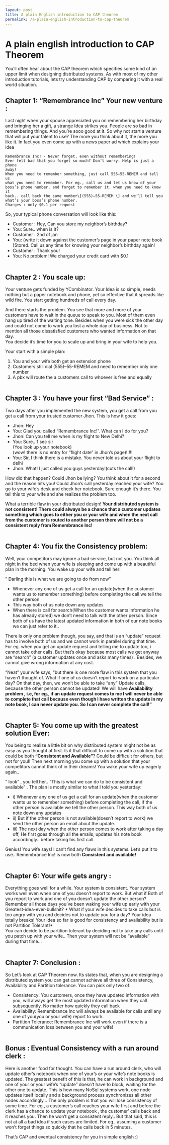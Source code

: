 ```yaml
---
layout: post
title: A plain English introduction to CAP theorem
permalink: /a-plain-english-introduction-to-cap-theorem
---
```


A plain english introduction to CAP Theorem
===========================================

You’ll often hear about the CAP theorem which specifies some kind of an
upper limit when designing distributed systems. As with most of my other
introduction tutorials, lets try understanding CAP by comparing it with
a real world situation.

Chapter 1: “Remembrance Inc” Your new venture :
-----------------------------------------------

Last night when your spouse appreciated you on remembering her birthday
and bringing her a gift, a strange Idea strikes you. People are so bad
in remembering things. And you’re sooo good at it. So why not start a
venture that will put your talent to use? The more you think about it,
the more you like it. In fact you even come up with a news paper ad
which explains your idea

    Remembrance Inc! - Never forget, even without remembering!  
    Ever felt bad that you forget so much? Don’t worry. Help is just a phone
    away!  
    When you need to remember something, just call 555—55-REMEM and tell us
    what you need to remember. For eg., call us and let us know of your
    boss’s phone number, and forget to remember it. when you need to know it
    back.. call back the same number\[(555)—55-REMEM \] and we’ll tell you
    what’s your boss’s phone number.  
    Charges : only $0.1 per request

So, your typical phone conversation will look like this:

-   Customer : Hey, Can you store my neighbor’s birthday?
-   You: Sure.. when is it?
-   Customer : 2nd of jan
-   You: (write it down against the customer’s page in your paper note
    book )Stored. Call us any time for knowing your neighbor’s birthday
    again!
-   Customer : Thank you!
-   You: No problem! We charged your credit card with $0.1  
     

Chapter 2 : You scale up:
-------------------------

Your venture gets funded by YCombinator. Your Idea is so simple, needs
nothing but a paper notebook and phone, yet so effective that it spreads
like wild fire. You start getting hundreds of call every day.

And there starts the problem. You see that more and more of your
customers have to wait in the queue to speak to you. Most of them even
hang up tired of the waiting tone. Besides when you were sick the other
day and could not come to work you lost a whole day of business. Not to
mention all those dissatisfied customers who wanted information on that
day.  
You decide it’s time for you to scale up and bring in your wife to help
you.

Your start with a simple plan:

1.  You and your wife both get an extension phone
2.  Customers still dial (555)–55-REMEM and need to remember only one
    number
3.  A pbx will route the a customers call to whoever is free and
    equally  
     

Chapter 3 : You have your first “Bad Service” :
-----------------------------------------------

Two days after you implemented the new system, you get a call from you
get a call from your trusted customer Jhon. This is how it goes:

-   Jhon: Hey
-   You: Glad you called “Remembrance Inc!”. What can I do for you?
-   Jhon: Can you tell me when is my flight to New Delhi?
-   You: Sure.. 1 sec sir  
    (You look up your notebook)  
    (wow! there is no entry for “flight date” in Jhon’s page)!!!!!
-   You: Sir, I think there is a mistake. You never told us about your
    flight to delhi
-   Jhon: What! I just called you guys yesterday!(cuts the call!)

How did that happen? Could Jhon be lying? You think about it for a
second and the reason hits you! Could Jhon’s call yesterday reached your
wife? You go to your wife’s desk and check her notebook. Sure enough
it’s there. You tell this to your wife and she realizes the problem too.

What a terrible flaw in your distributed design! **Your distributed
system is not consistent! There could always be a chance that a customer
updates something which goes to either you or your wife and when the
next call from the customer is routed to another person there will not
be a consistent reply from Remembrance Inc!**  
 

Chapter 4: You fix the Consistency problem:
-------------------------------------------

Well, your competitors may ignore a bad service, but not you. You think
all night in the bed when your wife is sleeping and come up with a
beautiful plan in the morning. You wake up your wife and tell her:

” Darling this is what we are going to do from now”

-   Whenever any one of us get a call for an update(when the customer
    wants us to remember something) before completing the call we tell
    the other person
-   This way both of us note down any updates
-   When there is call for search(When the customer wants information he
    has already stored) we don’t need to talk with the other person.
    Since both of us have the latest updated information in both of our
    note books we can just refer to it..

There is only one problem though, you say, and that is an “update”
request has to involve both of us and we cannot work in parallel during
that time. For eg. when you get an update request and telling me to
update too, i cannot take other calls. But that’s okay because most
calls we get anyway are “search” (a customer updates once and asks many
times) . Besides, we cannot give wrong information at any cost.

“Neat” your wife says, “but there is one more flaw in this system that
you haven’t thought of. What if one of us doesn’t report to work on a
particular day? On that day, then, we won’t be able to take “any” Update
calls, because the other person cannot be updated! We will have
**Availability problem , i.e, for eg., if an update request comes to me
I will never be able to complete that call because even though I have
written the update in my note book, I can never update you. So I can
never complete the call!”**  
 

Chapter 5: You come up with the greatest solution Ever:
-------------------------------------------------------

You being to realize a little bit on why distributed system might not be
as easy as you thought at first. Is it that difficult to come up with a
solution that could be both **“Consistent and Available”**? Could be
difficult for others, but not for you!! Then next morning you come up
with a solution that your competitors cannot think of in their dreams!
You wake your wife up eagerly again..

” look” , you tell her.. “This is what we can do to be consistent and
available” . The plan is mostly similar to what I told you yesterday:

-   i\) Whenever any one of us get a call for an update(when the
    customer wants us to remember something) before completing the call,
    if the other person is available we tell the other person. This way
    both of us note down any updates
-   ii\) But if the other person is not available(doesn’t report to
    work) we send the other person an email about the update.
-   iii\) The next day when the other person comes to work after taking
    a day off, He first goes through all the emails, updates his note
    book accordingly.. before taking his first call.

Genius! You wife says! I can’t find any flaws in this systems. Let’s put
it to use.. Remembrance Inc! is now both **Consistent and available!**  
 

Chapter 6: Your wife gets angry :
---------------------------------

Everything goes well for a while. Your system is consistent. Your system
works well even when one of you doesn’t report to work. But what if Both
of you report to work and one of you doesn’t update the other person?
Remember all those days you’ve been waking your wife up early with your
Greatest-idea-ever-bullshit? \* What if your wife decides to take calls
but is too angry with you and decides not to update you for a day? Your
idea totally breaks! Your idea so far is good for consistency and
availability but is not Partition Tolerant!\*  
You can decide to be partition tolerant by deciding not to take any
calls until you patch up with your wife.. Then your system will not be
“available” during that time…  
 

Chapter 7: Conclusion :
-----------------------

So Let’s look at CAP Theorem now. Its states that, when you are
designing a distributed system you can get cannot achieve all three of
Consistency, Availability and Partition tolerance. You can pick only two
of:

-   Consistency: You customers, once they have updated information with
    you, will always get the most updated information when they call
    subsequently. No matter how quickly they call back
-   Availability: Remembrance Inc will always be available for calls
    until any one of you(you or your wife) report to work.
-   Partition Tolerance: Remembrance Inc will work even if there is a
    communication loss between you and your wife!  
     

Bonus : Eventual Consistency with a run around clerk :
------------------------------------------------------

Here is another food for thought. You can have a run around clerk, who
will update other’s notebook when one of your’s or your wife’s note
books is updated. The greatest benefit of this is that, he can work in
background and one of your or your wife’s “update” doesn’t have to
block, waiting for the other one to update. This is how many NoSql
systems work, one node updates itself locally and a background process
synchronizes all other nodes accordingly… The only problem is that you
will lose consistency of some time. For eg., a customer’s call reaches
your wife first and before the clerk has a chance to update your
notebook , the customer’ calls back and it reaches you. Then he won’t
get a consistent reply.. But that said, this is not at all a bad idea if
such cases are limited. For eg., assuming a customer won’t forget things
so quickly that he calls back in 5 minutes.

That’s CAP and eventual consistency for you in simple english :)
